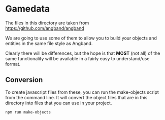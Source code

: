 # Gamedata

The files in this directory are taken from https://github.com/angband/angband

We are going to use some of them to allow you to build your objects and entities in the same file style as Angband.

Clearly there will be differences, but the hope is that **MOST** (not all) of the same functionality will be available in a fairly easy to understand/use format.

## Conversion

To create javascript files from these, you can run the make-objects script from the command line. It will convert the object files that are in this directory into files that you can use in your project.

```bash
npm run make-objects
```
